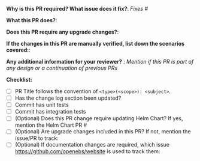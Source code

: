 **Why is this PR required? What issue does it fix?**:
_Fixes #<issue number>_

**What this PR does?**:

**Does this PR require any upgrade changes?**:

**If the changes in this PR are manually verified, list down the scenarios covered:**:

**Any additional information for your reviewer?** : 
_Mention if this PR is part of any design or a continuation of previous PRs_


**Checklist:**
- [ ] PR Title follows the convention of  `<type>(<scope>): <subject>`. <!-- See examples below. -->
- [ ] Has the change log section been updated? 
- [ ] Commit has unit tests
- [ ] Commit has integration tests
- [ ] (Optional) Does this PR change require updating Helm Chart? If yes, mention the Helm Chart PR #<PR number>
- [ ] (Optional) Are upgrade changes included in this PR? If not, mention the issue/PR to track: 
- [ ] (Optional) If documentation changes are required, which issue  https://github.com/openebs/website is used to track them: 

<!--
PR Title format.

This repository follows semantic versioning convention, therefore each PR title/commit message must follow convention: `<type>(<scope>): <subject>`.
   `type` is defining if release will be triggering after merging submitted changes, details in [CONTRIBUTING.md](../CONTRIBUTING.md).
    Most common types are:
    * `feat`      - for new features, not a new feature for build script
    * `fix`       - for bug fixes or improvements, not a fix for build script
    * `chore`     - changes not related to production code
    * `docs`      - changes related to documentation
    * `style`     - formatting, missing semi colons, linting fix etc; no significant production code changes
    * `test`      - adding missing tests, refactoring tests; no production code change
    * `refactor`  - refactoring production code, eg. renaming a variable or function name, there should not be any significant production code changes

Examples:
  feat(ha): support faster node failure detection 
  fix(provisioning): remove the duplicate labels added on volume CR
  chore(build): upgrade the go version to 1.18
  docs(user): add monitoring related user guides
  refactor(provisoining): make use of the new context api
  test(ut): handling volume deletion failures 
  test(integation): handling incorrect jiva images
  test(e2e): running nfs on jiva volumes
-->

